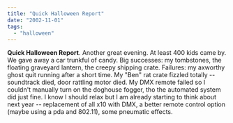 ```yaml
---
title: "Quick Halloween Report"
date: "2002-11-01"
tags: 
  - "halloween"
---
```


**Quick Halloween Report**. Another great evening. At least 400 kids came by. We gave away a car trunkful of candy. Big successes: my tombstones, the floating graveyard lantern, the creepy shipping crate. Failures: my axworthy ghost quit running after a short time. My "Ben" rat crate fizzled totally -- soundtrack died, door rattling motor died. My DMX remote failed so I couldn't manually turn on the doghouse fogger, tho the automated system did just fine. I know I should relax but I am already starting to think about next year -- replacement of all x10 with DMX, a better remote control option (maybe using a pda and 802.11), some pneumatic effects.
